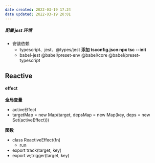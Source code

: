 ```yaml
---
date created: 2022-03-19 17:24
date updated: 2022-03-19 20:01
---
```


##### 配置 jest 环境

- 安装依赖
	- typescript、jest、@types/jest    **添加 tsconfig.json  npx tsc --init**
	- babel-jest @babel/preset-env @babel/core @babel/preset-typescript

## Reactive

#### effect

**全局变量**

- activeEffect
- targetMap = new Map(target, depsMap = new Map(key, deps = new Set(activeEffect)))

**函数**

- class ReactiveEffect(fn)
	- run
- export track(target, key)
- export w;trigger(target, key)
